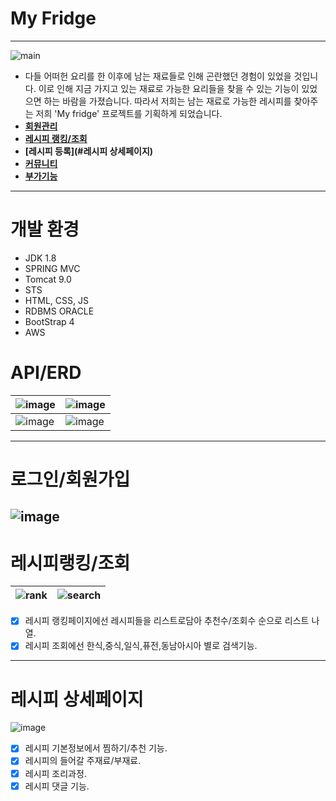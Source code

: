 # My Fridge
---
![main](https://github.com/tjehdgh/myfridge/assets/146055280/c215bc61-fd05-4447-9b8e-309c9b8410e0)
<br>
* 다들 어떠헌 요리를 한 이후에 남는 
재료들로 인해 곤란했던 경험이 있었을 것입니다.
이로 인해 지금 가지고 있는 재료로 
가능한 요리들을 찾을 수 있는 기능이 있었으면 하는 바람을 가졌습니다.
따라서 저희는 남는 재료로 가능한 
레시피를 찾아주는 저희 'My fridge' 프로젝트를 기획하게 되었습니다.
* **[회원관리](#로그인/회원가입)**
* **[레시피 랭킹/조회](#레시피랭킹/조회)**
* **[레시피 등록](#레시피 상세페이지)**
* **[커뮤니티](#Q&A게시판)**
* **[부가기능](#etc)** 
---
# 개발 환경
* JDK 1.8
* SPRING MVC
* Tomcat 9.0
* STS
* HTML, CSS, JS
* RDBMS ORACLE
* BootStrap 4<br>
* AWS

# API/ERD
![image](https://github.com/tjehdgh/myfridge/assets/146055280/7b17ecd4-0b28-4d36-bb14-5f861e6a93ce)|![image](https://github.com/tjehdgh/myfridge/assets/146055280/0442a9be-636a-4804-9da8-5b902333b23d) 
---|---|
![image](https://github.com/tjehdgh/myfridge/assets/146055280/3045d3bb-ea0c-4326-af6c-1faafb7a2a25)|![image](https://github.com/tjehdgh/myfridge/assets/146055280/506a60ef-2f27-4f50-b2a8-518ec26bce1b)
---
# 로그인/회원가입
![image](https://github.com/tjehdgh/myfridge/assets/146055280/cebcfa45-3335-42e0-a639-6defbc3e8dea)
---
# 레시피랭킹/조회
![rank](https://github.com/tjehdgh/myfridge/assets/146055280/8788bb70-9876-48aa-b27b-117b8d389b7b)|![search](https://github.com/tjehdgh/myfridge/assets/146055280/dad7094c-08a6-44b5-af12-0b1f9c8ceaf6)
---|---|
- [x] 레시피 랭킹페이지에선 레시피들을 리스트로담아 추천수/조회수 순으로 리스트 나열.
- [x] 레시피 조회에선 한식,중식,일식,퓨전,동남아시아 별로 검색기능.
---
# 레시피 상세페이지
![image](https://github.com/tjehdgh/myfridge/assets/146055280/6a3bf2c1-3583-4106-a4de-1d7ecb712506)<br>
- [x] 레시피 기본정보에서 찜하기/추천 기능.
- [x] 레시피의 들어갈 주재료/부재료.
- [x] 레시피 조리과정.
- [x] 레시피 댓글 기능.
